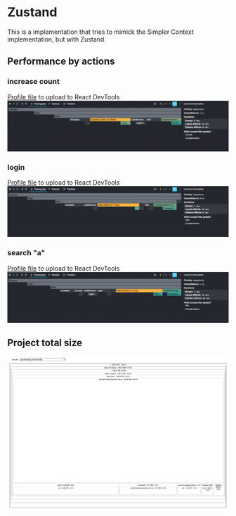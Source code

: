 # Zustand
This is a implementation that tries to mimick the Simpler Context implementation, but with Zustand.

## Performance by actions

### increase count
[Profile file](/packages-analyze/Zustand/profile-increase-count.json) to upload to React DevTools
![](/packages-analyze/Zustand/profile-increase-count.png)

### login
[Profile file](/packages-analyze/Zustand/profile-login.json) to upload to React DevTools
![](/packages-analyze/Zustand/profile-login.png)

### search "a"
[Profile file](/packages-analyze/Zustand/profile-search-title.json) to upload to React DevTools
![](/packages-analyze/Zustand/profile-search-title.png)

## Project total size

![](/packages-analyze/Zustand/size.png)
